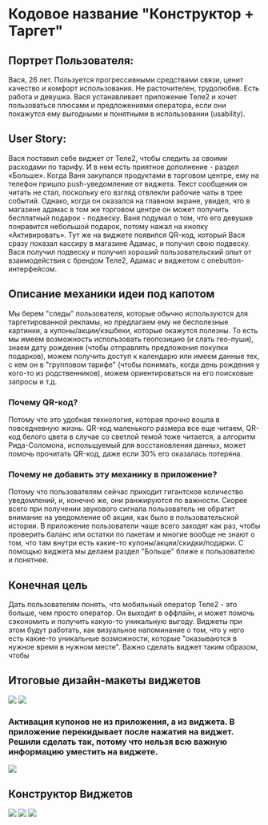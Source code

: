 # Кодовое название "Конструктор + Таргет"


## Портрет Пользователя:
Вася, 26 лет. Пользуется прогрессивными средствами связи, ценит качество и комфорт использования. Не расточителен, трудолюбив. Есть работа и девушка. Вася устанавливает приложение Теле2 и хочет пользоваться плюсами и предложениями оператора, если они покажутся ему выгодными и понятными в использовании (usability).

## User Story:
Вася поставил себе виджет от Теле2, чтобы следить за своими расходами по тарифу. И в нем есть приятное дополнение - раздел «Больше».
Когда Ваня закупался продуктами в торговом центре, ему на телефон пришло push-уведомление от виджета. Текст сообщения он читать не стал, поскольку его взгляд отвлекли рабочие чаты в трее событий. Однако, когда он оказался на главном экране, увидел, что в магазине адамас в том же торговом центре он может получить бесплатный подарок - подвеску. Ваня подумал о том, что его девушке понравится небольшой подарок, потому нажал на кнопку «Активировать». Тут же на виджете появился QR-код, который Вася сразу показал кассиру в магазине Адамас, и получил свою подвеску. Вася получил подвеску и получил хороший пользовательский опыт от взаимодействия с брендом Теле2, Адамас и виджетом с onebutton-интерфейсом.

## Описание механики идеи под капотом
Мы берем "следы" пользователя, которые обычно используются для таргетированной рекламы, но предлагаем ему не бесполезные картинки, а купоны/акции/кэшбеки, которые окажутся полезны. То есть мы имеем возможность использовать геопозицию (и слать гео-пуши), знаем дату рождения (чтобы отправлять предложения покупки подарков), можем получить доступ к календарю или имеем данные тех, с кем он в "групповом тарифе" (чтобы понимать, когда день рождения у кого-то из родственников), можем ориентироваться на его поисковые запросы и т.д. 

### Почему QR-код?
Потому что это удобная технология, которая прочно вошла в повседневную жизнь. QR-код маленького размера все еще читаем, QR-код белого цвета в случае со светлой темой тоже читается, а алгоритм Рида-Соломона, испольщуемый для восстановления данных, может помочь прочитать QR-код, даже если 30% его оказалась потеряна.

### Почему не добавить эту механику в приложение?
Потому что пользователям сейчас приходит гигантское количество уведомлений, и, конечно же, они ранжируются по важности. Скорее всего при получении звукового сигнала пользователь не обратит внимание на уведомление об акции, как было в пользовательской истории. В приложение пользователи чаще всего заходят как раз, чтобы проверить баланс или остатки по пакетам и многие вообще не знают о том, что там внутри есть какие-то купоны/акции/скидки/подарки. С помощью виджета мы делаем раздел "Больше" ближе к пользователю и понятнее. 

## Конечная цель
Дать пользователям понять, что мобильный оператор Теле2 - это больше, чем просто оператор. Он выходит в оффлайн, и может помочь сэкономить и получить какую-то уникальную выгоду. Виджеты при этом будут работать, как визуальное напоминание о том, что у него есть какие-то уникальные возможности, которые "оказываются в нужное время в нужном месте". Важно сделать виджет таким образом, чтобы 

## Итоговые дизайн-макеты виджетов
![](doc/Novye_Makety.png)
![](doc/Novye_Makety_2.png)

### Активация купонов не из приложения, а из виджета. В приложение перекидывает после нажатия на виджет. Решили сделать так, потому что нельзя всю важную информацию уместить на виджете.
![](doc/Application_QR_activation.png)

## Конструктор Виджетов
![](doc/Widget_settings_large.png)
![](doc/Widget_settings_medium.png)
![](doc/Widget_settings_small.png)

